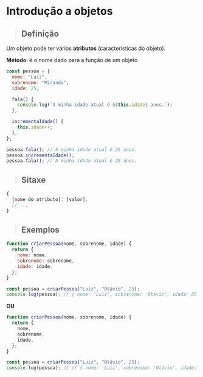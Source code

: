 # Introdução a objetos

> ## **Definição**

Um objeto pode ter vários **atributos** (características do objeto).

**Método**: é o nome dado para a função de um objeto

```js
const pessoa = {
  nome: "Luiz",
  sobrenome: "Miranda",
  idade: 25,

  fala() {
    console.log(`A minha idade atual é ${this.idade} anos.`);
  },

  incrementaIdade() {
    this.idade++;
  },
};

pessoa.fala(); // A minha idade atual é 25 anos.
pessoa.incrementaIdade();
pessoa.fala(); // A minha idade atual é 26 anos.
```

> ## **Sitaxe**

```js
{
  [nome do atributo]: [valor],
  // ...
}
```

> ## **Exemplos**

```js
function criarPessoa(nome, sobrenome, idade) {
  return {
    nome: nome,
    sobrenome: sobrenome,
    idade: idade,
  };
}

const pessoa = criarPessoa("Luiz", "Otávio", 25);
console.log(pessoa); // { nome: 'Luiz', sobrenome: 'Otávio', idade: 25 }
```

**OU**

```js
function criarPessoa(nome, sobrenome, idade) {
  return {
    nome,
    sobrenome,
    idade,
  };
}

const pessoa = criarPessoa("Luiz", "Otávio", 25);
console.log(pessoa); // // { nome: 'Luiz', sobrenome: 'Otávio', idade: 25 }
```
